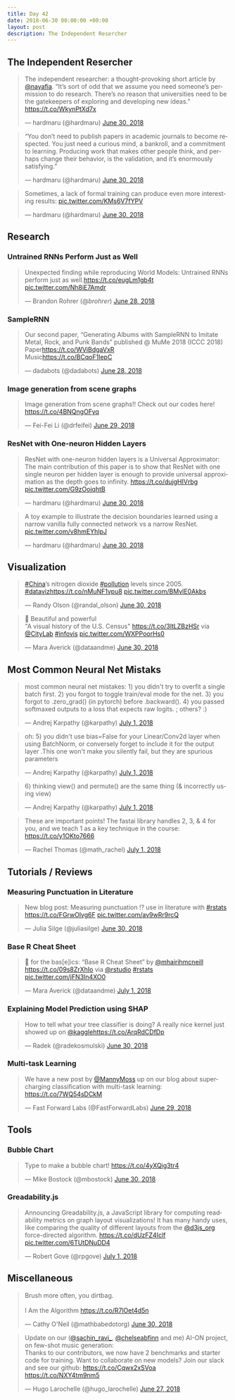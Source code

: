 ```yaml
---
title: Day 42
date: 2018-06-30 00:00:00 +00:00
layout: post
description: The Independent Resercher
---
```


## The Independent Resercher
<amp-twitter width="400" height="400"
             layout="responsive"
             data-tweetid="1013118087833325568">
    <blockquote placeholder><p lang="en" dir="ltr">The independent researcher: a thought-provoking short article by <a href="https://twitter.com/nayafia?ref_src=twsrc%5Etfw">@nayafia</a>. “It’s sort of odd that we assume you need someone’s permission to do research. There’s no reason that universities need to be the gatekeepers of exploring and developing new ideas.” <a href="https://t.co/WkynPtXd7x">https://t.co/WkynPtXd7x</a></p>&mdash; hardmaru (@hardmaru) <a href="https://twitter.com/hardmaru/status/1013118087833325568?ref_src=twsrc%5Etfw">June 30, 2018</a></blockquote>
</amp-twitter>

<amp-twitter width="400" height="400"
             layout="responsive"
             data-tweetid="1013118745848393728"
             data-conversation="none">
    <blockquote placeholder><p lang="en" dir="ltr">“You don’t need to publish papers in academic journals to become respected. You just need a curious mind, a bankroll, and a commitment to learning. Producing work that makes other people think, and perhaps change their behavior, is the validation, and it’s enormously satisfying.”</p>&mdash; hardmaru (@hardmaru) <a href="https://twitter.com/hardmaru/status/1013118745848393728?ref_src=twsrc%5Etfw">June 30, 2018</a></blockquote>
</amp-twitter>

<amp-twitter width="400" height="400"
             layout="responsive"
             data-tweetid="1013144503538991104"
             data-conversation="none">
    <blockquote placeholder><p lang="en" dir="ltr">Sometimes, a lack of formal training can produce even more interesting results: <a href="https://t.co/KMs6V7fYPV">pic.twitter.com/KMs6V7fYPV</a></p>&mdash; hardmaru (@hardmaru) <a href="https://twitter.com/hardmaru/status/1013144503538991104?ref_src=twsrc%5Etfw">June 30, 2018</a></blockquote>
</amp-twitter>

## Research
### Untrained RNNs Perform Just as Well
<amp-twitter width="400" height="400"
             layout="responsive"
             data-tweetid="1012339811347099654">
    <blockquote placeholder><p lang="en" dir="ltr">Unexpected finding while reproducing World Models: Untrained RNNs perform just as well.<a href="https://t.co/eugLm1gb4t">https://t.co/eugLm1gb4t</a> <a href="https://t.co/Nh8iE7Amdr">pic.twitter.com/Nh8iE7Amdr</a></p>&mdash; Brandon Rohrer (@_brohrer_) <a href="https://twitter.com/_brohrer_/status/1012339811347099654?ref_src=twsrc%5Etfw">June 28, 2018</a></blockquote>
</amp-twitter>

### SampleRNN
<amp-twitter width="400" height="400"
             layout="responsive"
             data-tweetid="1012439312145805317">
    <blockquote placeholder><p lang="en" dir="ltr">Our second paper, “Generating Albums with SampleRNN to Imitate Metal, Rock, and Punk Bands” published @ MuMe 2018 (ICCC 2018)<br>Paper<a href="https://t.co/WViBdgaVxR">https://t.co/WViBdgaVxR</a><br>Music<a href="https://t.co/BCqoF1IepC">https://t.co/BCqoF1IepC</a></p>&mdash; dadabots (@dadabots) <a href="https://twitter.com/dadabots/status/1012439312145805317?ref_src=twsrc%5Etfw">June 28, 2018</a></blockquote>
</amp-twitter>

### Image generation from scene graphs
<amp-twitter width="400" height="400"
             layout="responsive"
             data-tweetid="1012798424977043456">
    <blockquote placeholder><p lang="en" dir="ltr">Image generation from scene graphs!! Check out our codes here! <a href="https://t.co/4BNQngOFyq">https://t.co/4BNQngOFyq</a></p>&mdash; Fei-Fei Li (@drfeifei) <a href="https://twitter.com/drfeifei/status/1012798424977043456?ref_src=twsrc%5Etfw">June 29, 2018</a></blockquote>
</amp-twitter>

### ResNet with One-neuron Hidden Layers
<amp-twitter width="400" height="400"
             layout="responsive"
             data-tweetid="1013009172172963840">
    <blockquote placeholder><p lang="en" dir="ltr">ResNet with one-neuron hidden layers is a Universal Approximator: The main contribution of this paper is to show that ResNet with one single neuron per hidden layer is enough to provide universal approximation as the depth goes to infinity. <a href="https://t.co/dujgHIVrbg">https://t.co/dujgHIVrbg</a> <a href="https://t.co/G9zOojqhtB">pic.twitter.com/G9zOojqhtB</a></p>&mdash; hardmaru (@hardmaru) <a href="https://twitter.com/hardmaru/status/1013009172172963840?ref_src=twsrc%5Etfw">June 30, 2018</a></blockquote>
</amp-twitter>

<amp-twitter width="400" height="400"
             layout="responsive"
             data-tweetid="1013011926375284736"
             data-conversation="none">
    <blockquote placeholder><p lang="en" dir="ltr">A toy example to illustrate the decision boundaries learned using a narrow vanilla fully connected network vs a narrow ResNet. <a href="https://t.co/v8hmEYhIpJ">pic.twitter.com/v8hmEYhIpJ</a></p>&mdash; hardmaru (@hardmaru) <a href="https://twitter.com/hardmaru/status/1013011926375284736?ref_src=twsrc%5Etfw">June 30, 2018</a></blockquote>
</amp-twitter>

## Visualization
<amp-twitter width="400" height="400"
             layout="responsive"
             data-tweetid="1013194776093454336">
    <blockquote placeholder><p lang="ca" dir="ltr"><a href="https://twitter.com/hashtag/China?src=hash&amp;ref_src=twsrc%5Etfw">#China</a>’s nitrogen dioxide <a href="https://twitter.com/hashtag/pollution?src=hash&amp;ref_src=twsrc%5Etfw">#pollution</a> levels since 2005. <a href="https://twitter.com/hashtag/dataviz?src=hash&amp;ref_src=twsrc%5Etfw">#dataviz</a><a href="https://t.co/nMuNF1vpu8">https://t.co/nMuNF1vpu8</a> <a href="https://t.co/BMvlE0Akbs">pic.twitter.com/BMvlE0Akbs</a></p>&mdash; Randy Olson (@randal_olson) <a href="https://twitter.com/randal_olson/status/1013194776093454336?ref_src=twsrc%5Etfw">June 30, 2018</a></blockquote>
</amp-twitter>

<amp-twitter width="400" height="400"
             layout="responsive"
             data-tweetid="1013105398222589952">
    <blockquote placeholder><p lang="en" dir="ltr">📜 Beautiful and powerful<br>&quot;A  visual history of the U.S. Census&quot; <a href="https://t.co/3ltLZBzHSr">https://t.co/3ltLZBzHSr</a> via <a href="https://twitter.com/CityLab?ref_src=twsrc%5Etfw">@CityLab</a> <a href="https://twitter.com/hashtag/infovis?src=hash&amp;ref_src=twsrc%5Etfw">#infovis</a> <a href="https://t.co/WXPPoorHs0">pic.twitter.com/WXPPoorHs0</a></p>&mdash; Mara Averick (@dataandme) <a href="https://twitter.com/dataandme/status/1013105398222589952?ref_src=twsrc%5Etfw">June 30, 2018</a></blockquote>
</amp-twitter>

## Most Common Neural Net Mistaks
<amp-twitter width="400" height="400"
             layout="responsive"
             data-tweetid="1013244313327681536"
             data-conversation="none">
    <blockquote placeholder><p lang="en" dir="ltr">most common neural net mistakes: 1) you didn&#39;t try to overfit a single batch first. 2) you forgot to toggle train/eval mode for the net. 3) you forgot to .zero_grad() (in pytorch) before .backward(). 4) you passed softmaxed outputs to a loss that expects raw logits. ; others? :)</p>&mdash; Andrej Karpathy (@karpathy) <a href="https://twitter.com/karpathy/status/1013244313327681536?ref_src=twsrc%5Etfw">July 1, 2018</a></blockquote>
</amp-twitter>

<amp-twitter width="400" height="400"
             layout="responsive"
             data-tweetid="1013245864570073090"
             data-conversation="none">
    <blockquote placeholder><p lang="en" dir="ltr">oh: 5) you didn&#39;t use bias=False for your Linear/Conv2d layer when using BatchNorm, or conversely forget to include it for the output layer .This one won&#39;t make you silently fail, but they are spurious parameters</p>&mdash; Andrej Karpathy (@karpathy) <a href="https://twitter.com/karpathy/status/1013245864570073090?ref_src=twsrc%5Etfw">July 1, 2018</a></blockquote>
</amp-twitter>

<amp-twitter width="400" height="400"
             layout="responsive"
             data-tweetid="1013322763790999552"
             data-conversation="none">
    <blockquote placeholder><p lang="en" dir="ltr">6) thinking view() and permute() are the same thing (&amp; incorrectly using view)</p>&mdash; Andrej Karpathy (@karpathy) <a href="https://twitter.com/karpathy/status/1013322763790999552?ref_src=twsrc%5Etfw">July 1, 2018</a></blockquote>
</amp-twitter>

<amp-twitter width="400" height="400"
             layout="responsive"
             data-tweetid="1013249330583498752"
             data-conversation="none">
    <blockquote placeholder><p lang="en" dir="ltr">These are important points! The fastai library handles 2, 3, &amp; 4 for you, and we teach 1 as a key technique in the course: <a href="https://t.co/y1OKto7666">https://t.co/y1OKto7666</a></p>&mdash; Rachel Thomas (@math_rachel) <a href="https://twitter.com/math_rachel/status/1013249330583498752?ref_src=twsrc%5Etfw">July 1, 2018</a></blockquote>
</amp-twitter>

## Tutorials / Reviews
### Measuring Punctuation in Literature
<amp-twitter width="400" height="400"
             layout="responsive"
             data-tweetid="1013103339981103104">
    <blockquote placeholder><p lang="en" dir="ltr">New blog post: Measuring punctuation ⁉️ use in literature with <a href="https://twitter.com/hashtag/rstats?src=hash&amp;ref_src=twsrc%5Etfw">#rstats</a> <a href="https://t.co/FGrwOlvg6F">https://t.co/FGrwOlvg6F</a> <a href="https://t.co/av9wRr9rcQ">pic.twitter.com/av9wRr9rcQ</a></p>&mdash; Julia Silge (@juliasilge) <a href="https://twitter.com/juliasilge/status/1013103339981103104?ref_src=twsrc%5Etfw">June 30, 2018</a></blockquote>
</amp-twitter>

### Base R Cheat Sheet
<amp-twitter width="400" height="400"
             layout="responsive"
             data-tweetid="1013243052922720257">
    <blockquote placeholder><p lang="en" dir="ltr">🤝 for the bas[e]ics: “Base R Cheat Sheet” by <a href="https://twitter.com/mhairihmcneill?ref_src=twsrc%5Etfw">@mhairihmcneill</a> <a href="https://t.co/09s8ZrXhIo">https://t.co/09s8ZrXhIo</a> via <a href="https://twitter.com/rstudio?ref_src=twsrc%5Etfw">@rstudio</a> <a href="https://twitter.com/hashtag/rstats?src=hash&amp;ref_src=twsrc%5Etfw">#rstats</a> <a href="https://t.co/jFN3In4XO0">pic.twitter.com/jFN3In4XO0</a></p>&mdash; Mara Averick (@dataandme) <a href="https://twitter.com/dataandme/status/1013243052922720257?ref_src=twsrc%5Etfw">July 1, 2018</a></blockquote>
</amp-twitter>

### Explaining Model Prediction using SHAP
<amp-twitter width="400" height="400"
             layout="responsive"
             data-tweetid="1012971830947274752">
    <blockquote placeholder><p lang="en" dir="ltr">How to tell what your tree classifier is doing? A really nice kernel just showed up on <a href="https://twitter.com/kaggle?ref_src=twsrc%5Etfw">@kaggle</a><a href="https://t.co/ArqRdCDfDp">https://t.co/ArqRdCDfDp</a></p>&mdash; Radek (@radekosmulski) <a href="https://twitter.com/radekosmulski/status/1012971830947274752?ref_src=twsrc%5Etfw">June 30, 2018</a></blockquote>
</amp-twitter>

### Multi-task Learning
<amp-twitter width="400" height="400"
             layout="responsive"
             data-tweetid="1012767203777830912">
    <blockquote placeholder><p lang="en" dir="ltr">We have a new post by <a href="https://twitter.com/MannyMoss?ref_src=twsrc%5Etfw">@MannyMoss</a> up on our blog about supercharging classification with multi-task learning: <a href="https://t.co/7WQ54sDCkM">https://t.co/7WQ54sDCkM</a></p>&mdash; Fast Forward Labs (@FastForwardLabs) <a href="https://twitter.com/FastForwardLabs/status/1012767203777830912?ref_src=twsrc%5Etfw">June 29, 2018</a></blockquote>
</amp-twitter>

## Tools
### Bubble Chart
<amp-twitter width="400" height="400"
             layout="responsive"
             data-tweetid="1013090122084986882">
    <blockquote placeholder><p lang="en" dir="ltr">Type to make a bubble chart! <a href="https://t.co/4yXQig3tr4">https://t.co/4yXQig3tr4</a></p>&mdash; Mike Bostock (@mbostock) <a href="https://twitter.com/mbostock/status/1013090122084986882?ref_src=twsrc%5Etfw">June 30, 2018</a></blockquote>
</amp-twitter>

### Greadability.js
<amp-twitter width="400" height="400"
             layout="responsive"
             data-tweetid="1013259598764150784">
    <blockquote placeholder><p lang="en" dir="ltr">Announcing Greadability.js, a JavaScript library for computing readability metrics on graph layout visualizations! It has many handy uses, like comparing the quality of different layouts from the <a href="https://twitter.com/d3js_org?ref_src=twsrc%5Etfw">@d3js_org</a> force-directed algorithm. <a href="https://t.co/dUzFZ4Iclf">https://t.co/dUzFZ4Iclf</a> <a href="https://t.co/6TUtDNuDD4">pic.twitter.com/6TUtDNuDD4</a></p>&mdash; Robert Gove (@rpgove) <a href="https://twitter.com/rpgove/status/1013259598764150784?ref_src=twsrc%5Etfw">July 1, 2018</a></blockquote>
</amp-twitter>

## Miscellaneous
<amp-twitter width="400" height="400"
             layout="responsive"
             data-tweetid="1013112740829949953">
    <blockquote placeholder><p lang="en" dir="ltr">Brush more often, you dirtbag.<br><br>I Am the Algorithm <a href="https://t.co/R7lOet4d5n">https://t.co/R7lOet4d5n</a></p>&mdash; Cathy O&#39;Neil (@mathbabedotorg) <a href="https://twitter.com/mathbabedotorg/status/1013112740829949953?ref_src=twsrc%5Etfw">June 30, 2018</a></blockquote>
</amp-twitter>

<amp-twitter width="400" height="400"
             layout="responsive"
             data-tweetid="1012055874037305347">
    <blockquote placeholder><p lang="en" dir="ltr">Update on our (<a href="https://twitter.com/sachin_ravi_?ref_src=twsrc%5Etfw">@sachin_ravi_</a>, <a href="https://twitter.com/chelseabfinn?ref_src=twsrc%5Etfw">@chelseabfinn</a> and me) AI-ON project, on few-shot music generation:<br>Thanks to our contributors, we now have 2 benchmarks and starter code for training. Want to collaborate on new models? Join our slack and see our github: <a href="https://t.co/Cqwx2xSVoa">https://t.co/Cqwx2xSVoa</a> <a href="https://t.co/NXY4tm9nm5">https://t.co/NXY4tm9nm5</a></p>&mdash; Hugo Larochelle (@hugo_larochelle) <a href="https://twitter.com/hugo_larochelle/status/1012055874037305347?ref_src=twsrc%5Etfw">June 27, 2018</a></blockquote>
</amp-twitter>
